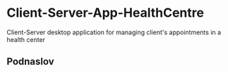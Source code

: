 # Client-Server-App-HealthCentre
Client-Server desktop application for managing client's appointments in a health center

## Podnaslov
